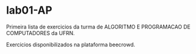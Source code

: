 # lab01-AP
Primeira lista de exercicios da turma de ALGORITMO E PROGRAMACAO DE COMPUTADORES da UFRN. 

Exercicios disponibilizados na plataforma beecrowd.
